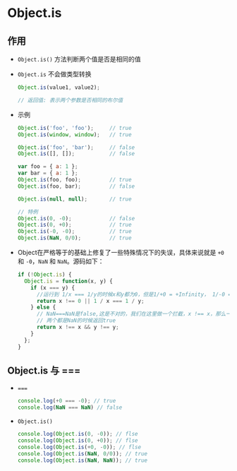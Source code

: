 # Object.is

## 作用

  - `Object.is()` 方法判断两个值是否是相同的值

  - `Object.is` 不会做类型转换

    ```js
    Object.is(value1, value2);

    // 返回值: 表示两个参数是否相同的布尔值
    ```

  - 示例

    ```js
    Object.is('foo', 'foo');     // true
    Object.is(window, window);   // true

    Object.is('foo', 'bar');     // false
    Object.is([], []);           // false

    var foo = { a: 1 };
    var bar = { a: 1 };
    Object.is(foo, foo);         // true
    Object.is(foo, bar);         // false

    Object.is(null, null);       // true

    // 特例
    Object.is(0, -0);            // false
    Object.is(0, +0);            // true
    Object.is(-0, -0);           // true
    Object.is(NaN, 0/0);         // true
    ```

  - Object在严格等于的基础上修复了一些特殊情况下的失误，具体来说就是 `+0` 和 `-0`，`NaN` 和 `NaN`。源码如下：

    ```js
    if (!Object.is) {
      Object.is = function(x, y) {
        if (x === y) {
          //运行到 1/x === 1/y的时候x和y都为0，但是1/+0 = +Infinity， 1/-0 = -Infinity, 是不一样的
          return x !== 0 || 1 / x === 1 / y;
        } else {
          // NaN===NaN是false,这是不对的，我们在这里做一个拦截，x !== x，那么一定是 NaN, y 同理
          // 两个都是NaN的时候返回true
          return x !== x && y !== y;
        }
      };
    }
    ```

## Object.is 与 ===&#x20;

  - `===`

    ```js
    console.log(+0 === -0); // true
    console.log(NaN === NaN) // false
    ```

  - `Object.is()`

    ```js
    console.log(Object.is(0, -0)); // flse
    console.log(Object.is(0, +0)); // flse
    console.log(Object.is(+0, -0)); // flse
    console.log(Object.is(NaN, 0/0)); // true
    console.log(Object.is(NaN, NaN)); // true
    ```
